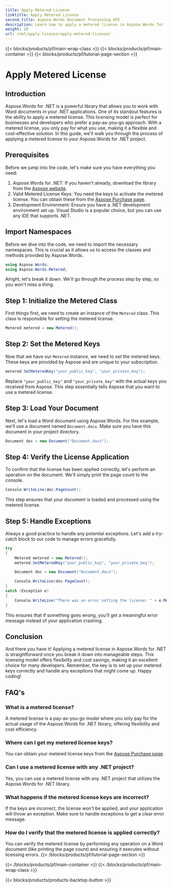 ```yaml
---
title: Apply Metered License
linktitle: Apply Metered License
second_title: Aspose.Words Document Processing API
description: Learn how to apply a metered license in Aspose.Words for .NET with our step-by-step guide. Flexible, cost-effective licensing made simple.
weight: 10
url: /net/apply-license/apply-metered-license/
---
```


{{< blocks/products/pf/main-wrap-class >}}
{{< blocks/products/pf/main-container >}}
{{< blocks/products/pf/tutorial-page-section >}}

# Apply Metered License

## Introduction

Aspose.Words for .NET is a powerful library that allows you to work with Word documents in your .NET applications. One of its standout features is the ability to apply a metered license. This licensing model is perfect for businesses and developers who prefer a pay-as-you-go approach. With a metered license, you only pay for what you use, making it a flexible and cost-effective solution. In this guide, we'll walk you through the process of applying a metered license to your Aspose.Words for .NET project.

## Prerequisites

Before we jump into the code, let's make sure you have everything you need:

1. Aspose.Words for .NET: If you haven't already, download the library from the [Aspose website](https://releases.aspose.com/words/net/).
2. Valid Metered License Keys: You need the keys to activate the metered license. You can obtain these from the [Aspose Purchase page](https://purchase.aspose.com/buy).
3. Development Environment: Ensure you have a .NET development environment set up. Visual Studio is a popular choice, but you can use any IDE that supports .NET.

## Import Namespaces

Before we dive into the code, we need to import the necessary namespaces. This is crucial as it allows us to access the classes and methods provided by Aspose.Words.

```csharp
using Aspose.Words;
using Aspose.Words.Metered;
```

Alright, let's break it down. We'll go through the process step by step, so you won't miss a thing.

## Step 1: Initialize the Metered Class

First things first, we need to create an instance of the `Metered` class. This class is responsible for setting the metered license.

```csharp
Metered metered = new Metered();
```

## Step 2: Set the Metered Keys

Now that we have our `Metered` instance, we need to set the metered keys. These keys are provided by Aspose and are unique to your subscription.

```csharp
metered.SetMeteredKey("your_public_key", "your_private_key");
```

Replace `"your_public_key"` and `"your_private_key"` with the actual keys you received from Aspose. This step essentially tells Aspose that you want to use a metered license.

## Step 3: Load Your Document

Next, let's load a Word document using Aspose.Words. For this example, we'll use a document named `Document.docx`. Make sure you have this document in your project directory.

```csharp
Document doc = new Document("Document.docx");
```

## Step 4: Verify the License Application

To confirm that the license has been applied correctly, let's perform an operation on the document. We'll simply print the page count to the console.

```csharp
Console.WriteLine(doc.PageCount);
```

This step ensures that your document is loaded and processed using the metered license.

## Step 5: Handle Exceptions

Always a good practice to handle any potential exceptions. Let's add a try-catch block to our code to manage errors gracefully.

```csharp
try
{
    Metered metered = new Metered();
    metered.SetMeteredKey("your_public_key", "your_private_key");

    Document doc = new Document("Document.docx");

    Console.WriteLine(doc.PageCount);
}
catch (Exception e)
{
    Console.WriteLine("There was an error setting the license: " + e.Message);
}
```

This ensures that if something goes wrong, you'll get a meaningful error message instead of your application crashing.

## Conclusion

And there you have it! Applying a metered license in Aspose.Words for .NET is straightforward once you break it down into manageable steps. This licensing model offers flexibility and cost savings, making it an excellent choice for many developers. Remember, the key is to set up your metered keys correctly and handle any exceptions that might come up. Happy coding!

## FAQ's

### What is a metered license?
A metered license is a pay-as-you-go model where you only pay for the actual usage of the Aspose.Words for .NET library, offering flexibility and cost efficiency.

### Where can I get my metered license keys?
You can obtain your metered license keys from the [Aspose Purchase page](https://purchase.aspose.com/buy).

### Can I use a metered license with any .NET project?
Yes, you can use a metered license with any .NET project that utilizes the Aspose.Words for .NET library.

### What happens if the metered license keys are incorrect?
If the keys are incorrect, the license won't be applied, and your application will throw an exception. Make sure to handle exceptions to get a clear error message.

### How do I verify that the metered license is applied correctly?
You can verify the metered license by performing any operation on a Word document (like printing the page count) and ensuring it executes without licensing errors.
{{< /blocks/products/pf/tutorial-page-section >}}

{{< /blocks/products/pf/main-container >}}
{{< /blocks/products/pf/main-wrap-class >}}

{{< blocks/products/products-backtop-button >}}
